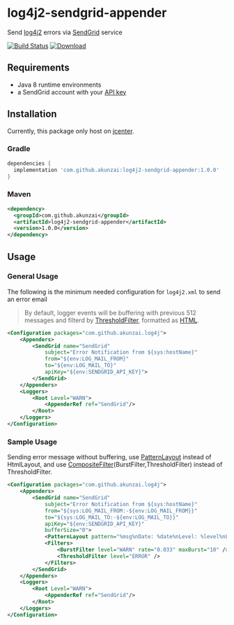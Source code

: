 # log4j2-sendgrid-appender

Send [log4j2](https://logging.apache.org/log4j/2.x/) errors via [SendGrid](https://sendgrid.com) service

[![Build Status](https://travis-ci.com/akunzai/log4j2-sendgrid-appender.svg?branch=master)](https://travis-ci.com/akunzai/log4j2-sendgrid-appender)
[![Download](https://api.bintray.com/packages/akunzai/maven/log4j2-sendgrid-appender/images/download.svg)](https://bintray.com/akunzai/maven/log4j2-sendgrid-appender/_latestVersion)

## Requirements

- Java 8 runtime environments
- a SendGrid account with your [API key](https://app.sendgrid.com/settings/api_keys)

## Installation

Currently, this package only host on [jcenter](https://bintray.com/bintray/jcenter).

### Gradle

```groovy
dependencies {
  implementation 'com.github.akunzai:log4j2-sendgrid-appender:1.0.0'
}
```

### Maven

```xml
<dependency>
  <groupId>com.github.akunzai</groupId>
  <artifactId>log4j2-sendgrid-appender</artifactId>
  <version>1.0.0</version>
</dependency>
```

## Usage

### General Usage

The following is the minimum needed configuration for `log4j2.xml` to send an error email

> By default, logger events will be buffering with previous 512 messages and filterd by [ThresholdFilter](https://logging.apache.org/log4j/2.x/manual/filters.html#ThresholdFilter), formatted as [HTML](https://logging.apache.org/log4j/2.x/manual/layouts.html#HTMLLayout).

```xml
<Configuration packages="com.github.akunzai.log4j">
    <Appenders>
        <SendGrid name="SendGrid"
            subject="Error Notification from ${sys:hostName}"
            from="${env:LOG_MAIL_FROM}"
            to="${env:LOG_MAIL_TO}"
            apiKey="${env:SENDGRID_API_KEY}">
        </SendGrid>
    </Appenders>
    <Loggers>
        <Root Level="WARN">
            <AppenderRef ref="SendGrid"/>
        </Root>
    </Loggers>
</Configuration>
```

### Sample Usage

Sending error message without buffering, use [PatternLayout](https://logging.apache.org/log4j/2.x/manual/layouts.html#PatternLayout) instead of HtmlLayout, 
and use [CompositeFilter](https://logging.apache.org/log4j/2.x/manual/filters.html#CompositeFilter)(BurstFilter,ThresholdFilter) instead of ThresholdFilter.

```xml
<Configuration packages="com.github.akunzai.log4j">
    <Appenders>
        <SendGrid name="SendGrid"
            subject="Error Notification from ${sys:hostName}"
            from="${sys:LOG_MAIL_FROM:-${env:LOG_MAIL_FROM}}"
            to="${sys:LOG_MAIL_TO:-${env:LOG_MAIL_TO}}"
            apiKey="${env:SENDGRID_API_KEY}"
            bufferSize="0">
            <PatternLayout pattern="%msg%nDate: %date%nLevel: %level%nLogger: %logger%nException: %rException%n" />
            <Filters>
                <BurstFilter level="WARN" rate="0.033" maxBurst="10" />
                <ThresholdFilter level="ERROR" />
            </Filters>
        </SendGrid>
    </Appenders>
    <Loggers>
        <Root Level="WARN">
            <AppenderRef ref="SendGrid"/>
        </Root>
    </Loggers>
</Configuration>
```
